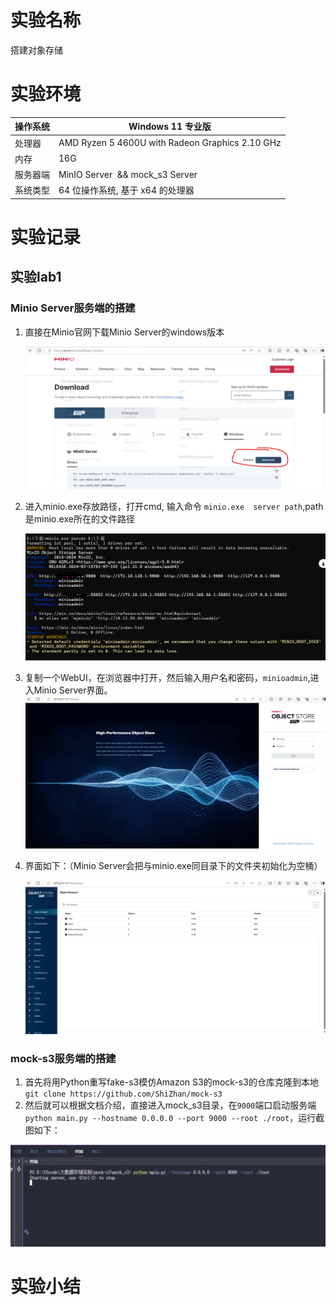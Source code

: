 # 实验名称

搭建对象存储

# 实验环境



| 操作系统 | Windows 11 专业版                                          |
| ---------- | ------------------------------------------------------------ |
| 处理器   | AMD Ryzen 5 4600U with Radeon Graphics            2.10 GHz |
| 内存     | 16G                                                        |
| 服务器端 | MinIO Server  && mock_s3 Server                           |
| 系统类型 | 64 位操作系统, 基于 x64 的处理器                           |

# 实验记录

## 实验lab1

### Minio Server服务端的搭建

1. 直接在Minio官网下载Minio Server的windows版本

   ![1710894014706.png](./figure/1710894014706.png)
2. 进入minio.exe存放路径，打开cmd, 输入命令 `minio.exe  server path`,path是minio.exe所在的文件路径

   ![1710894174756.png](./figure/1710894174756.png)
3. 复制一个WebUI，在浏览器中打开，然后输入用户名和密码，`minioadmin`,进入Minio Server界面。![1710894311335.png](./figure/1710894311335.png)
4. 界面如下：（Minio Server会把与minio.exe同目录下的文件夹初始化为空桶）

   ![1710894390081.png](./figure/1710894390081.png)

### mock-s3服务端的搭建

1. 首先将用Python重写fake-s3模仿Amazon S3的mock-s3的仓库克隆到本地
   `git clone https://github.com/ShiZhan/mock-s3`
2. 然后就可以根据文档介绍，直接进入mock_s3目录，在`9000`端口启动服务端
   `python main.py --hostname 0.0.0.0 --port 9000 --root ./root`，运行截图如下：

![1713363879806.png](./figure/1713363879806.png)

# 实验小结
